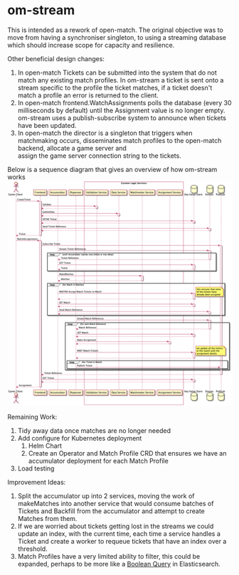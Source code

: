 # om-stream

This is intended as a rework of open-match. 
The original objective was to move from having a synchroniser singleton, 
to using a streaming database which should increase scope for capacity and resilience.

Other beneficial design changes:
1. In open-match Tickets can be submitted into the system that do not match any 
   existing match profiles. In om-stream a ticket is sent onto a stream specific 
   to the profile the ticket matches, if a ticket doesn't match a profile an error 
   is returned to the client.
2. In open-match frontend.WatchAssignments polls the database 
   (every 30 milliseconds by default) until the Assignment value is no longer empty.
   om-stream uses a publish-subscribe system to announce when tickets have been updated.
3. In open-match the director is a singleton that triggers when matchmaking occurs, 
   disseminates match profiles to the open-match backend, allocate a game server and  
   assign the game server connection string to the tickets. 

Below is a sequence diagram that gives an overview of how om-stream works
![uml](./docs/sequence.png)

Remaining Work:
1. Tidy away data once matches are no longer needed
2. Add configure for Kubernetes deployment
   1. Helm Chart
   2. Create an Operator and Match Profile CRD that ensures we have an accumulator deployment for each Match Profile
3. Load testing

Improvement Ideas:
1. Split the accumulator up into 2 services, moving the work of makeMatches into another service that would consume
   batches of Tickets and Backfill from the accumulator and attempt to create Matches from them.
2. If we are worried about tickets getting lost in the streams we could update an index, with the current time, 
   each time a service handles a Ticket and create a worker to requeue tickets that have an index over a threshold. 
3. Match Profiles have a very limited ability to filter, this could be expanded, perhaps to be more like  a
   [Boolean Query](https://www.elastic.co/guide/en/elasticsearch/reference/current/query-dsl-bool-query.html)
   in Elasticsearch.
